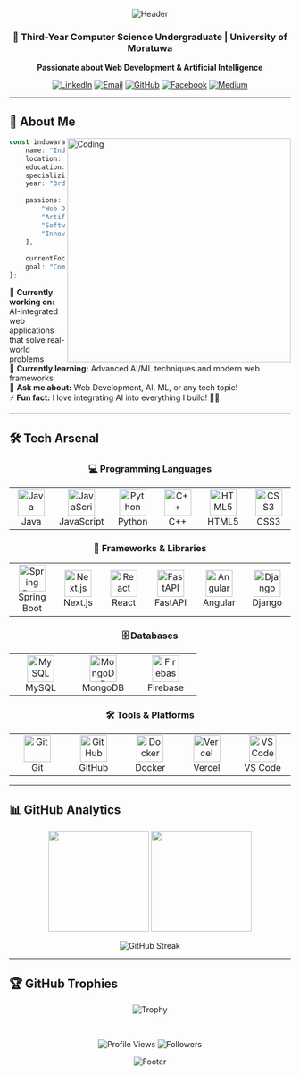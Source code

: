 <div align="center">

![Header](https://capsule-render.vercel.app/api?type=venom&color=0:8871e5,100:b678c4&height=300&section=header&text=Induwara%20Rathnayake&fontSize=75&fontColor=fff&animation=fadeIn&fontAlignY=45&stroke=b678c4&strokeWidth=2&desc=Computer%20Science%20%7C%20AI%20Enthusiast%20%7C%20Web%20Developer&descAlignY=75&descSize=22)

</div>

<div align="center">

### 🚀 Third-Year Computer Science Undergraduate | University of Moratuwa

**Passionate about Web Development & Artificial Intelligence**

[![LinkedIn](https://img.shields.io/badge/LinkedIn-induwara--rathnayake-0A66C2?style=for-the-badge&logo=linkedin&logoColor=white)](https://linkedin.com/in/induwara-rathnayake)
[![Email](https://img.shields.io/badge/Email-induwarar.22%40cse.mrt.ac.lk-EA4335?style=for-the-badge&logo=gmail&logoColor=white)](mailto:induwarar.22@cse.mrt.ac.lk)
[![GitHub](https://img.shields.io/badge/GitHub-InduwaraRathnayake-181717?style=for-the-badge&logo=github&logoColor=white)](https://github.com/InduwaraRathnayake)
[![Facebook](https://img.shields.io/badge/Facebook-induwara.rathnayake03-1877F2?style=for-the-badge&logo=facebook&logoColor=white)](https://facebook.com/induwara.rathnayake03)
[![Medium](https://img.shields.io/badge/Medium-rathnayakeinduwara23-181717?style=for-the-badge&logo=medium&logoColor=white)](https://medium.com/@rathnayakeinduwara23)

</div>

---

## 🌟 About Me

<img align="right" alt="Coding" width="400" src="https://user-images.githubusercontent.com/74038190/212750996-938b257b-266c-45a7-9af7-655341c0f58b.gif">

```typescript
const induwara = {
    name: "Induwara Rathnayake",
    location: "Sri Lanka 🇱🇰",
    education: "Computer Science & Engineering @ UoM",
    specializing: "Data Science and Engineering",
    year: "3rd Year Undergraduate",
    
    passions: [
        "Web Development",
        "Artificial Intelligence",
        "Software Engineering",
        "Innovation & Technology"
    ],
    
    currentFocus: "Creating intelligent, user-focused web applications",
    goal: "Combining modern software engineering with emerging AI technologies"
};
```

🔭 **Currently working on:** AI-integrated web applications that solve real-world problems  
🌱 **Currently learning:** Advanced AI/ML techniques and modern web frameworks   
💬 **Ask me about:** Web Development, AI, ML, or any tech topic!  
⚡ **Fun fact:** I love integrating AI into everything I build! 🤖✨

---

## 🛠️ Tech Arsenal

<div align="center">

### 💻 Programming Languages

<table>
<tr>
<td align="center" width="96">
<img src="https://skillicons.dev/icons?i=java" width="48" height="48" alt="Java" />
<br>Java
</td>
<td align="center" width="96">
<img src="https://skillicons.dev/icons?i=js" width="48" height="48" alt="JavaScript" />
<br>JavaScript
</td>
<td align="center" width="96">
<img src="https://skillicons.dev/icons?i=python" width="48" height="48" alt="Python" />
<br>Python
</td>
<td align="center" width="96">
<img src="https://skillicons.dev/icons?i=cpp" width="48" height="48" alt="C++" />
<br>C++
</td>
<td align="center" width="96">
<img src="https://skillicons.dev/icons?i=html" width="48" height="48" alt="HTML5" />
<br>HTML5
</td>
<td align="center" width="96">
<img src="https://skillicons.dev/icons?i=css" width="48" height="48" alt="CSS3" />
<br>CSS3
</td>
</tr>
</table>

### 🚀 Frameworks & Libraries

<table>
<tr>
<td align="center" width="96">
<img src="https://skillicons.dev/icons?i=spring" width="48" height="48" alt="Spring Boot" />
<br>Spring Boot
</td>
<td align="center" width="96">
<img src="https://skillicons.dev/icons?i=nextjs" width="48" height="48" alt="Next.js" />
<br>Next.js
</td>
<td align="center" width="96">
<img src="https://skillicons.dev/icons?i=react" width="48" height="48" alt="React" />
<br>React
</td>
<td align="center" width="96">
<img src="https://skillicons.dev/icons?i=fastapi" width="48" height="48" alt="FastAPI" />
<br>FastAPI
</td>
<td align="center" width="96">
<img src="https://skillicons.dev/icons?i=angular" width="48" height="48" alt="Angular" />
<br>Angular
</td>
<td align="center" width="96">
<img src="https://skillicons.dev/icons?i=django" width="48" height="48" alt="Django" />
<br>Django
</td>
</tr>
</table>

### 🗄️ Databases

<table>
<tr>
<td align="center" width="96">
<img src="https://skillicons.dev/icons?i=mysql" width="48" height="48" alt="MySQL" />
<br>MySQL
</td>
<td align="center" width="96">
<img src="https://skillicons.dev/icons?i=mongodb" width="48" height="48" alt="MongoDB" />
<br>MongoDB
</td>
<td align="center" width="96">
<img src="https://skillicons.dev/icons?i=firebase" width="48" height="48" alt="Firebase" />
<br>Firebase
</td>
</tr>
</table>

### 🛠️ Tools & Platforms

<table>
<tr>
<td align="center" width="96">
<img src="https://skillicons.dev/icons?i=git" width="48" height="48" alt="Git" />
<br>Git
</td>
<td align="center" width="96">
<img src="https://skillicons.dev/icons?i=github" width="48" height="48" alt="GitHub" />
<br>GitHub
</td>
<td align="center" width="96">
<img src="https://skillicons.dev/icons?i=docker" width="48" height="48" alt="Docker" />
<br>Docker
</td>
<td align="center" width="96">
<img src="https://skillicons.dev/icons?i=vercel" width="48" height="48" alt="Vercel" />
<br>Vercel
</td>
<td align="center" width="96">
<img src="https://skillicons.dev/icons?i=vscode" width="48" height="48" alt="VS Code" />
<br>VS Code
</td>
</tr>
</table>
</div>

---

## 📊 GitHub Analytics

<div align="center">

<img height="180em" src="https://github-readme-stats.vercel.app/api?username=InduwaraRathnayake&show_icons=true&theme=radical&include_all_commits=true&count_private=true&bg_color=0d1117&title_color=8871e5&icon_color=b678c4&text_color=c9d1d9&border_color=30363d"/>
<img height="180em" src="https://github-readme-stats.vercel.app/api/top-langs/?username=InduwaraRathnayake&layout=compact&langs_count=8&theme=radical&bg_color=0d1117&title_color=8871e5&text_color=c9d1d9&border_color=30363d"/>

</div>

<div align="center">

![GitHub Streak](https://streak-stats.demolab.com/?user=InduwaraRathnayake&theme=radical&background=0d1117&border=30363d&stroke=b678c4&ring=8871e5&fire=FF6B6B&currStreakNum=c9d1d9&sideNums=c9d1d9&currStreakLabel=8871e5&sideLabels=b678c4&dates=8b949e)

</div>

---

## 🏆 GitHub Trophies

<div align="center">

![Trophy](https://github-profile-trophy.vercel.app/?username=InduwaraRathnayake&theme=darkhub&no-frame=true&row=1&column=7&margin-w=15&margin-h=15)

</div>

<div align="center">
</br>

![Profile Views](https://komarev.com/ghpvc/?username=InduwaraRathnayake&color=8871e5&style=for-the-badge&label=Profile+Views)
![Followers](https://img.shields.io/github/followers/InduwaraRathnayake?style=for-the-badge&color=b678c4&labelColor=0d1117)

</div>

<div align="center">

![Footer](https://capsule-render.vercel.app/api?type=waving&color=0:8871e5,100:b678c4&customColorList=6&height=70&section=footer)

</div>
